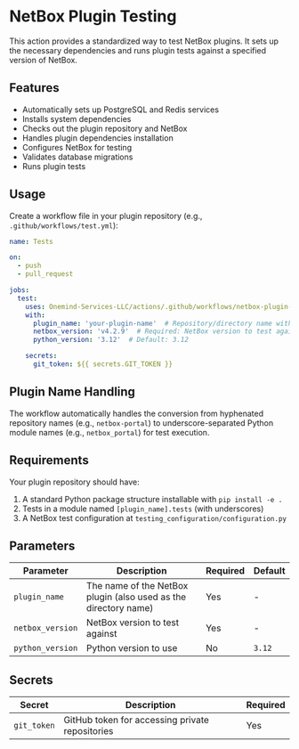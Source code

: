 # NetBox Plugin Testing

This action provides a standardized way to test NetBox plugins. It sets up the necessary dependencies and runs plugin
tests against a specified version of NetBox.

## Features

- Automatically sets up PostgreSQL and Redis services
- Installs system dependencies
- Checks out the plugin repository and NetBox
- Handles plugin dependencies installation
- Configures NetBox for testing
- Validates database migrations
- Runs plugin tests

## Usage

Create a workflow file in your plugin repository (e.g., `.github/workflows/test.yml`):

```yaml
name: Tests

on:
  - push
  - pull_request

jobs:
  test:
    uses: Onemind-Services-LLC/actions/.github/workflows/netbox-plugin-tests.yml@master
    with:
      plugin_name: 'your-plugin-name'  # Repository/directory name with hyphens
      netbox_version: 'v4.2.9'  # Required: NetBox version to test against
      python_version: '3.12'  # Default: 3.12

    secrets:
      git_token: ${{ secrets.GIT_TOKEN }}
```

## Plugin Name Handling

The workflow automatically handles the conversion from hyphenated repository names (e.g., `netbox-portal`) to
underscore-separated Python module names (e.g., `netbox_portal`) for test execution.

## Requirements

Your plugin repository should have:

1. A standard Python package structure installable with `pip install -e .`
2. Tests in a module named `[plugin_name].tests` (with underscores)
3. A NetBox test configuration at `testing_configuration/configuration.py`

## Parameters

| Parameter        | Description                                                     | Required | Default |
|------------------|-----------------------------------------------------------------|----------|---------|
| `plugin_name`    | The name of the NetBox plugin (also used as the directory name) | Yes      | -       |
| `netbox_version` | NetBox version to test against                                  | Yes      | -       |
| `python_version` | Python version to use                                           | No       | `3.12`  |

## Secrets

| Secret      | Description                                     | Required |
|-------------|-------------------------------------------------|----------|
| `git_token` | GitHub token for accessing private repositories | Yes      |